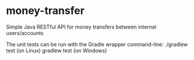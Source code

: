 # money-transfer
Simple Java RESTful API for money transfers between internal users/accounts

The unit tests can be run with the Gradle wrapper command-line:
./gradlew test   (on Linux)
gradlew test   (on Windows)
